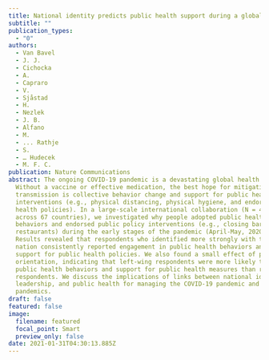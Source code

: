 ```yaml
---
title: National identity predicts public health support during a global pandemic
subtitle: ""
publication_types:
  - "0"
authors:
  - Van Bavel
  - J. J.
  - Cichocka
  - A.
  - Capraro
  - V.
  - Sjåstad
  - H.
  - Nezlek
  - J. B.
  - Alfano
  - M.
  - ... Rathje
  - S.
  - … Hudecek
  - M. F. C.
publication: Nature Communications
abstract: The ongoing COVID-19 pandemic is a devastating global health crisis.
  Without a vaccine or effective medication, the best hope for mitigating virus
  transmission is collective behavior change and support for public health
  interventions (e.g., physical distancing, physical hygiene, and endorsement of
  health policies). In a large-scale international collaboration (N = 46,450
  across 67 countries), we investigated why people adopted public health
  behaviors and endorsed public policy interventions (e.g., closing bars and
  restaurants) during the early stages of the pandemic (April-May, 2020).
  Results revealed that respondents who identified more strongly with their
  nation consistently reported engagement in public health behaviors and greater
  support for public health policies. We also found a small effect of political
  orientation, indicating that left-wing respondents were more likely to report
  public health behaviors and support for public health measures than right-wing
  respondents. We discuss the implications of links between national identity,
  leadership, and public health for managing the COVID-19 pandemic and future
  pandemics.
draft: false
featured: false
image:
  filename: featured
  focal_point: Smart
  preview_only: false
date: 2021-01-31T04:30:13.885Z
---
```

